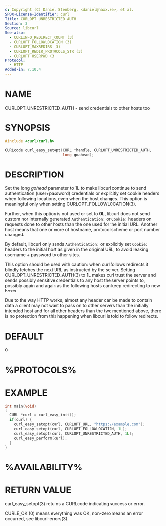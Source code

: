 ```yaml
---
c: Copyright (C) Daniel Stenberg, <daniel@haxx.se>, et al.
SPDX-License-Identifier: curl
Title: CURLOPT_UNRESTRICTED_AUTH
Section: 3
Source: libcurl
See-also:
  - CURLINFO_REDIRECT_COUNT (3)
  - CURLOPT_FOLLOWLOCATION (3)
  - CURLOPT_MAXREDIRS (3)
  - CURLOPT_REDIR_PROTOCOLS_STR (3)
  - CURLOPT_USERPWD (3)
Protocol:
  - HTTP
Added-in: 7.10.4
---
```


# NAME

CURLOPT_UNRESTRICTED_AUTH - send credentials to other hosts too

# SYNOPSIS

~~~c
#include <curl/curl.h>

CURLcode curl_easy_setopt(CURL *handle, CURLOPT_UNRESTRICTED_AUTH,
                          long goahead);
~~~

# DESCRIPTION

Set the long *gohead* parameter to 1L to make libcurl continue to send
authentication (user+password) credentials or explicitly set cookie headers
when following locations, even when the host changes. This option is
meaningful only when setting CURLOPT_FOLLOWLOCATION(3).

Further, when this option is not used or set to **0L**, libcurl does not send
custom nor internally generated `Authentication:` or `Cookie:` headers on
requests done to other hosts than the one used for the initial URL. Another
host means that one or more of hostname, protocol scheme or port number
changed.

By default, libcurl only sends `Authentication:` or explicitly set `Cookie:`
headers to the initial host as given in the original URL, to avoid leaking
username + password to other sites.

This option should be used with caution: when curl follows redirects it
blindly fetches the next URL as instructed by the server. Setting
CURLOPT_UNRESTRICTED_AUTH(3) to 1L makes curl trust the server and sends
possibly sensitive credentials to any host the server points to, possibly
again and again as the following hosts can keep redirecting to new hosts.

Due to the way HTTP works, almost any header can be made to contain data a
client may not want to pass on to other servers than the initially intended
host and for all other headers than the two mentioned above, there is no
protection from this happening when libcurl is told to follow redirects.

# DEFAULT

0

# %PROTOCOLS%

# EXAMPLE

~~~c
int main(void)
{
  CURL *curl = curl_easy_init();
  if(curl) {
    curl_easy_setopt(curl, CURLOPT_URL, "https://example.com");
    curl_easy_setopt(curl, CURLOPT_FOLLOWLOCATION, 1L);
    curl_easy_setopt(curl, CURLOPT_UNRESTRICTED_AUTH, 1L);
    curl_easy_perform(curl);
  }
}
~~~

# %AVAILABILITY%

# RETURN VALUE

curl_easy_setopt(3) returns a CURLcode indicating success or error.

CURLE_OK (0) means everything was OK, non-zero means an error occurred, see
libcurl-errors(3).
